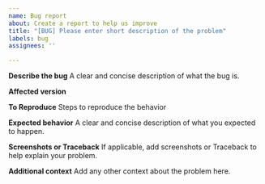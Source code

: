 ```yaml
---
name: Bug report
about: Create a report to help us improve
title: "[BUG] Please enter short description of the problem"
labels: bug
assignees: ''

---
```


**Describe the bug**
A clear and concise description of what the bug is.

**Affected version**

**To Reproduce**
Steps to reproduce the behavior

**Expected behavior**
A clear and concise description of what you expected to happen.

**Screenshots or Traceback**
If applicable, add screenshots or Traceback to help explain your problem.

**Additional context**
Add any other context about the problem here.
